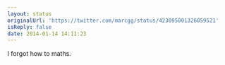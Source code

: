 ```yaml
---
layout: status
originalUrl: 'https://twitter.com/marcgg/status/423095001326059521'
isReply: false
date: 2014-01-14 14:11:23
---
```


I forgot how to maths.
